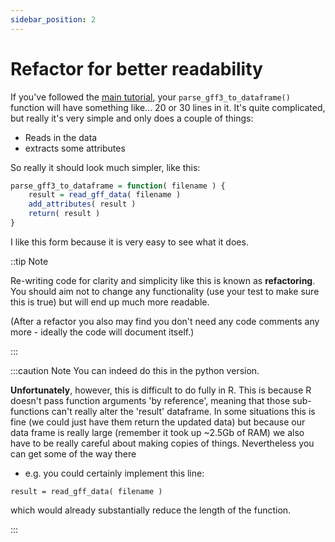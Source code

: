 ```yaml
---
sidebar_position: 2
---
```


# Refactor for better readability

If you've followed the [main tutorial](../005_testing_it_out.md), your `parse_gff3_to_dataframe()` function will have
something like... 20 or 30 lines in it.  It's quite complicated, but really it's very simple and only does a couple of
things:

* Reads in the data
* extracts some attributes

So really it should look much simpler, like this:
```r
parse_gff3_to_dataframe = function( filename ) {
	result = read_gff_data( filename )
	add_attributes( result )
	return( result )
}
```

I like this form because it is very easy to see what it does.

::tip Note

Re-writing code for clarity and simplicity like this is known as **refactoring**.  You should aim not to change any
functionality (use your test to make sure this is true) but will end up much more readable.

(After a refactor you also may find you don't need any code comments any more - ideally the code will document itself.)

:::

:::caution Note
You can indeed do this in the python version.

**Unfortunately**, however, this is difficult to do fully in R.  This is because R doesn't pass function arguments 'by
reference', meaning that those sub-functions can't really alter the 'result' dataframe.  In some situations this is fine
(we could just have them return the updated data) but because our data frame is really large (remember it took up ~2.5Gb
of RAM) we also have to be really careful about making copies of things. Nevertheless you can get some of the way there
- e.g. you could certainly implement this line:
```
result = read_gff_data( filename )
```

which would already substantially reduce the length of the function.

:::
